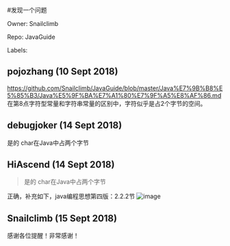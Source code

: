 #发现一个问题

Owner: Snailclimb

Repo: JavaGuide

Labels: 

## pojozhang (10 Sept 2018)

https://github.com/Snailclimb/JavaGuide/blob/master/Java%E7%9B%B8%E5%85%B3/Java%E5%9F%BA%E7%A1%80%E7%9F%A5%E8%AF%86.md  
在第8点字符型常量和字符串常量的区别中，字符似乎是占2个字节的空间。

## debugjoker (14 Sept 2018)

是的 char在Java中占两个字节

## HiAscend (14 Sept 2018)

> 是的 char在Java中占两个字节

正确，补充如下，java编程思想第四版：2.2.2节
![image](https://user-images.githubusercontent.com/16573380/45525680-98f04d80-b806-11e8-8591-9e589f4263df.png)


## Snailclimb (15 Sept 2018)

感谢各位提醒！非常感谢！

